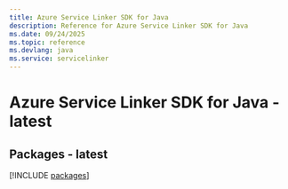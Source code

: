 ```yaml
---
title: Azure Service Linker SDK for Java
description: Reference for Azure Service Linker SDK for Java
ms.date: 09/24/2025
ms.topic: reference
ms.devlang: java
ms.service: servicelinker
---
```

# Azure Service Linker SDK for Java - latest
## Packages - latest
[!INCLUDE [packages](service-linker-index.md)]